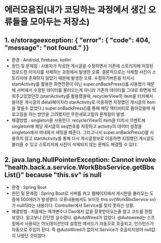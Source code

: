 # 에러모음집(내가 코딩하는 과정에서 생긴 오류들을 모아두는 저장소)

## 1. e/storageexception: { "error": { "code": 404, "message": "not found." }}
 - 환경 : Android, firebase, kotlin
 - 원인 및 문제점 : 사용자가 작성한 게시글을 수정하면서 기존에 스토리지에 저장된 업로드한 이미지를 삭제하는 과정에서 발생한 오류. 결론적으로는 삭제할 사진이 스토리지에 존재하지 않았기 때문에 발생한 오류. 수정하기버튼을 터치시 startActivity를 활용한 화면전환이 아닌 super.onBackPress()를 사용했기 때문에 서버에서 수정된 데이터를 불러오는게 아니라 기존의 데이터를 그대로 화면에 띄워주고있었던것.(startActivity를 활용했을때, recyclerView의 item을 터치해서 들어온 게시글의 detail페이지라 starActivity로 이동하면 지정했던 게시글의 item을 찾을수 없었다.) super.onBackPress()를 통해 해당 액티비티로 돌아갔을때 새로고침을 하는 방안을 고려했지만 무한새로고침의 문제점이 발생.<br>
 - 해결방법 : singleton을 사용한다. recyclerView의 item을 터치시 이벤트에 singleton에 해당 게시글의 seq번호를 저장하고 activity의 데이터 설정을 singleton에서 꺼내와서 세팅을 해준다. 그리고나서 super.onBackPress()를 사용하지 않고 startActivity를 통해 다시 게시글정보로 이동하면 지정했던 게시글도 불러올 수 있고 스토리지에 사진이 삭제되지 않는 문제도 해결할 수 있다.


## 2. java.lang.NullPointerException: Cannot invoke "health.back.a.service.WorkBbsService.getBbsList()" because "this.sv" is null
 - 환경 : Spring Boot
 - 원인 및 문제점 : Spring Boot로 서버를 켜고 웹페이지에서 게시판을 불러오는 도중에 500에러가 발생했다. 오류내용에서도 보이듯 this.sv(WorkBbsService sv)가 null이라는 내용이다. 
Controller에서 Service를 찾지 못하는 상황.
 - 해결방법 : 처음에는 매개변수나 Dao에서 값을 잘못받아오는줄 알고 코드를 한참 보았다. 알고보니 간단한 실수였다. @AutoWired가 없었다. @Autowired는 스프링에서 사용되는 어노테이션인데 설정한 메서드가 자동으로 호출되고, 인스턴스가 자동으로 주입이 된다. 즉 @AutoWired가 없어서 Service가 호출되지않아 null값이 나왔던 것이었다.
